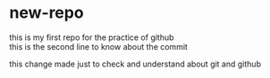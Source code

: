 # new-repo
this is my first repo for the practice of github
<br>
this is the second line to know about the commit

this change made just to check and understand about git and github
